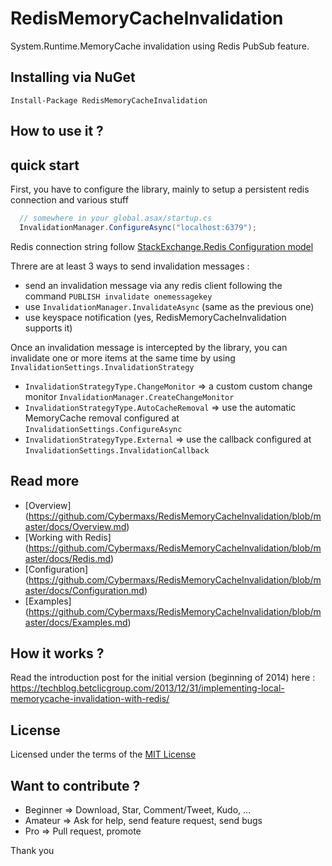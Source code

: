 RedisMemoryCacheInvalidation
============================

System.Runtime.MemoryCache invalidation using Redis PubSub feature.


## Installing via NuGet
```
Install-Package RedisMemoryCacheInvalidation
```


## How to use it ?

quick start
---

First, you have to configure the library, mainly to setup a persistent redis connection and various stuff
```csharp
  // somewhere in your global.asax/startup.cs
  InvalidationManager.ConfigureAsync("localhost:6379");
```
Redis connection string follow [StackExchange.Redis Configuration model](https://github.com/StackExchange/StackExchange.Redis/blob/master/Docs/Configuration.md)

Threre are at least 3 ways to send invalidation messages :
- send an invalidation message via any redis client following the command `PUBLISH invalidate onemessagekey`
- use `InvalidationManager.InvalidateAsync` (same as the previous one)
- use keyspace notification (yes, RedisMemoryCacheInvalidation supports it)

Once an invalidation message is intercepted by the library, you can invalidate one or more items at the same time by using `InvalidationSettings.InvalidationStrategy`
- `InvalidationStrategyType.ChangeMonitor` => a custom custom change monitor `InvalidationManager.CreateChangeMonitor`
- `InvalidationStrategyType.AutoCacheRemoval` => use the automatic MemoryCache removal configured at `InvalidationSettings.ConfigureAsync`
- `InvalidationStrategyType.External` => use the callback configured at `InvalidationSettings.InvalidationCallback`

Read more 
---
- [Overview] (https://github.com/Cybermaxs/RedisMemoryCacheInvalidation/blob/master/docs/Overview.md)
- [Working with Redis] (https://github.com/Cybermaxs/RedisMemoryCacheInvalidation/blob/master/docs/Redis.md)
- [Configuration] (https://github.com/Cybermaxs/RedisMemoryCacheInvalidation/blob/master/docs/Configuration.md)
- [Examples] (https://github.com/Cybermaxs/RedisMemoryCacheInvalidation/blob/master/docs/Examples.md)

How it works ?
------------------
Read the introduction post for the initial version (beginning of 2014) here : https://techblog.betclicgroup.com/2013/12/31/implementing-local-memorycache-invalidation-with-redis/

License
------------------
Licensed under the terms of the [MIT License](http://opensource.org/licenses/MIT)

Want to contribute ?
------------------
- Beginner => Download, Star, Comment/Tweet, Kudo, ...
- Amateur => Ask for help, send feature request, send bugs
- Pro => Pull request, promote

Thank you
